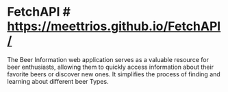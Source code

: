 # FetchAPI  # https://meettrios.github.io/FetchAPI/
The Beer Information web application serves as a valuable resource for beer enthusiasts, allowing them to quickly access information about their favorite beers or discover new ones. It simplifies the process of finding and learning about different beer Types.

